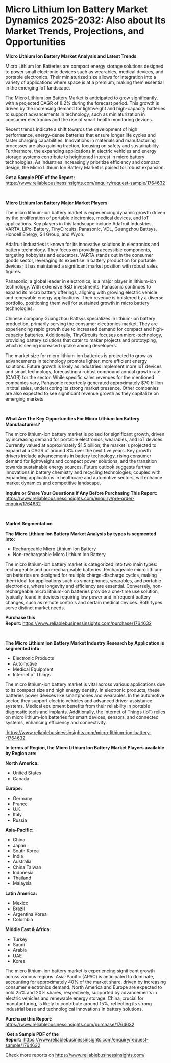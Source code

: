 <p><h1>Micro Lithium Ion Battery Market Dynamics 2025-2032: Also about Its Market Trends, Projections, and Opportunities</h1></p><p><strong>Micro Lithium Ion Battery Market Analysis and Latest Trends</strong></p>
<p><p>Micro Lithium Ion Batteries are compact energy storage solutions designed to power small electronic devices such as wearables, medical devices, and portable electronics. Their miniaturized size allows for integration into a variety of applications where space is at a premium, making them essential in the emerging IoT landscape. </p><p>The Micro Lithium Ion Battery Market is anticipated to grow significantly, with a projected CAGR of 8.2% during the forecast period. This growth is driven by the increasing demand for lightweight and high-capacity batteries to support advancements in technology, such as miniaturization in consumer electronics and the rise of smart health monitoring devices. </p><p>Recent trends indicate a shift towards the development of high performance, energy-dense batteries that ensure longer life cycles and faster charging capabilities. Innovations in materials and manufacturing processes are also gaining traction, focusing on safety and sustainability. Furthermore, the expanding applications in electric vehicles and energy storage systems contribute to heightened interest in micro battery technologies. As industries increasingly prioritize efficiency and compact design, the Micro Lithium Ion Battery Market is poised for robust expansion.</p></p>
<p><strong>Get a Sample PDF of the Report:&nbsp;</strong> <a href="https://www.reliablebusinessinsights.com/enquiry/request-sample/1764632?utm_campaign=2271&utm_medium=2&utm_source=Github&utm_content=ia&utm_term=11022025&utm_id=micro-lithium-ion-battery">https://www.reliablebusinessinsights.com/enquiry/request-sample/1764632</a></p>
<p>&nbsp;</p>
<p><strong>Micro Lithium Ion Battery Major Market Players</strong></p>
<p><p>The micro lithium-ion battery market is experiencing dynamic growth driven by the proliferation of portable electronics, medical devices, and IoT applications. Key players in this landscape include Adafruit Industries, VARTA, LiPol Battery, TinyCircuits, Panasonic, VDL, Guangzhou Battsys, Honcell Energy, SII Group, and Wyon.</p><p>Adafruit Industries is known for its innovative solutions in electronics and battery technology. They focus on providing accessible components, targeting hobbyists and educators. VARTA stands out in the consumer goods sector, leveraging its expertise in battery production for portable devices; it has maintained a significant market position with robust sales figures.</p><p>Panasonic, a global leader in electronics, is a major player in lithium-ion technology. With extensive R&D investments, Panasonic continues to expand its micro battery offerings, aligning with growing electric vehicle and renewable energy applications. Their revenue is bolstered by a diverse portfolio, positioning them well for sustained growth in micro battery technologies.</p><p>Chinese company Guangzhou Battsys specializes in lithium-ion battery production, primarily serving the consumer electronics market. They are experiencing rapid growth due to increased demand for compact and high-capacity batteries. Additionally, TinyCircuits focuses on micro-technology, providing battery solutions that cater to maker projects and prototyping, which is seeing increased uptake among developers.</p><p>The market size for micro lithium-ion batteries is projected to grow as advancements in technology promote lighter, more efficient energy solutions. Future growth is likely as industries implement more IoT devices and smart technology, forecasting a robust compound annual growth rate (CAGR) for the sector. While specific sales revenues for the mentioned companies vary, Panasonic reportedly generated approximately $70 billion in total sales, underscoring its strong market presence. Other companies are also expected to see significant revenue growth as they capitalize on emerging markets.</p></p>
<p>&nbsp;</p>
<p><strong>What Are The Key Opportunities For Micro Lithium Ion Battery Manufacturers?</strong></p>
<p><p>The micro lithium-ion battery market is poised for significant growth, driven by increasing demand for portable electronics, wearables, and IoT devices. Currently valued at approximately $1.5 billion, the market is projected to expand at a CAGR of around 8% over the next five years. Key growth drivers include advancements in battery technology, rising consumer demand for lightweight and compact power solutions, and the transition towards sustainable energy sources. Future outlook suggests further innovations in battery chemistry and recycling technologies, coupled with expanding applications in healthcare and automotive sectors, will enhance market dynamics and competitive landscape.</p></p>
<p><strong>Inquire or Share Your Questions If Any Before Purchasing This Report:</strong> <a href="https://www.reliablebusinessinsights.com/enquiry/pre-order-enquiry/1764632?utm_campaign=2271&utm_medium=2&utm_source=Github&utm_content=ia&utm_term=11022025&utm_id=micro-lithium-ion-battery">https://www.reliablebusinessinsights.com/enquiry/pre-order-enquiry/1764632</a></p>
<p>&nbsp;</p>
<p><strong>Market Segmentation</strong></p>
<p><strong>The Micro Lithium Ion Battery Market Analysis by types is segmented into:</strong></p>
<p><ul><li>Rechargeable Micro Lithium Ion Battery</li><li>Non-rechargeable Micro Lithium Ion Battery</li></ul></p>
<p><p>The micro lithium-ion battery market is categorized into two main types: rechargeable and non-rechargeable batteries. Rechargeable micro lithium-ion batteries are designed for multiple charge-discharge cycles, making them ideal for applications such as smartphones, wearables, and portable electronics, where longevity and efficiency are essential. Conversely, non-rechargeable micro lithium-ion batteries provide a one-time use solution, typically found in devices requiring low power and infrequent battery changes, such as remote controls and certain medical devices. Both types serve distinct market needs.</p></p>
<p><strong>Purchase this Report:&nbsp;</strong><a href="https://www.reliablebusinessinsights.com/purchase/1764632?utm_campaign=2271&utm_medium=2&utm_source=Github&utm_content=ia&utm_term=11022025&utm_id=micro-lithium-ion-battery">https://www.reliablebusinessinsights.com/purchase/1764632</a></p>
<p>&nbsp;</p>
<p><strong>The Micro Lithium Ion Battery Market Industry Research by Application is segmented into:</strong></p>
<p><ul><li>Electronic Products</li><li>Automotive</li><li>Medical Equipment</li><li>Internet of Things</li></ul></p>
<p><p>The micro lithium-ion battery market is vital across various applications due to its compact size and high energy density. In electronic products, these batteries power devices like smartphones and wearables. In the automotive sector, they support electric vehicles and advanced driver-assistance systems. Medical equipment benefits from their reliability in portable diagnostic tools and implants. Additionally, the Internet of Things (IoT) relies on micro lithium-ion batteries for smart devices, sensors, and connected systems, enhancing efficiency and connectivity.</p></p>
<p><a href="https://www.reliablebusinessinsights.com/micro-lithium-ion-battery-r1764632?utm_campaign=2271&utm_medium=2&utm_source=Github&utm_content=ia&utm_term=11022025&utm_id=micro-lithium-ion-battery">&nbsp;https://www.reliablebusinessinsights.com/micro-lithium-ion-battery-r1764632</a></p>
<p><strong>In terms of Region, the Micro Lithium Ion Battery Market Players available by Region are:</strong></p>
<p>
    <p> <strong> North America: </strong>
        <ul>
            <li>United States</li>
            <li>Canada</li>
        </ul>
        </p> 
    <p> <strong> Europe: </strong>
        <ul>
            <li>Germany</li>
            <li>France</li>
            <li>U.K.</li>
            <li>Italy</li>
            <li>Russia</li>
        </ul>
        </p> 
    <p> <strong> Asia-Pacific: </strong>
        <ul>
            <li>China</li>
            <li>Japan</li>
            <li>South Korea</li>
            <li>India</li>
            <li>Australia</li>
            <li>China Taiwan</li>
            <li>Indonesia</li>
            <li>Thailand</li>
            <li>Malaysia</li>
        </ul>
        </p> 
    <p> <strong> Latin America: </strong>
        <ul>
            <li>Mexico</li>
            <li>Brazil</li>
            <li>Argentina Korea</li>
            <li>Colombia</li>
        </ul>
        </p> 
    <p> <strong> Middle East & Africa: </strong>
        <ul>
            <li>Turkey</li>
            <li>Saudi</li>
            <li>Arabia</li>
            <li>UAE</li>
            <li>Korea</li>
        </ul>
    </p>
    </p>
<p><p>The micro lithium-ion battery market is experiencing significant growth across various regions. Asia-Pacific (APAC) is anticipated to dominate, accounting for approximately 40% of the market share, driven by increasing consumer electronics demand. North America and Europe are expected to hold 25% and 20% shares, respectively, supported by advancements in electric vehicles and renewable energy storage. China, crucial for manufacturing, is likely to contribute around 15%, reflecting its strong industrial base and technological innovations in battery solutions.</p></p>
<p><strong>Purchase this Report: </strong><a href="https://www.reliablebusinessinsights.com/purchase/1764632?utm_campaign=2271&utm_medium=2&utm_source=Github&utm_content=ia&utm_term=11022025&utm_id=micro-lithium-ion-battery">https://www.reliablebusinessinsights.com/purchase/1764632</a></p>
<p>&nbsp;<strong>Get a Sample PDF of the Report:&nbsp;&nbsp;</strong><a href="https://www.reliablebusinessinsights.com/enquiry/request-sample/1764632?utm_campaign=2271&utm_medium=2&utm_source=Github&utm_content=ia&utm_term=11022025&utm_id=micro-lithium-ion-battery">https://www.reliablebusinessinsights.com/enquiry/request-sample/1764632</a></p>
<p><strong></strong></p>
<p>Check more reports on <a href="https://www.reliablebusinessinsights.com/?utm_campaign=2271&utm_medium=2&utm_source=Github&utm_content=ia&utm_term=11022025&utm_id=micro-lithium-ion-battery">https://www.reliablebusinessinsights.com/</a></p>